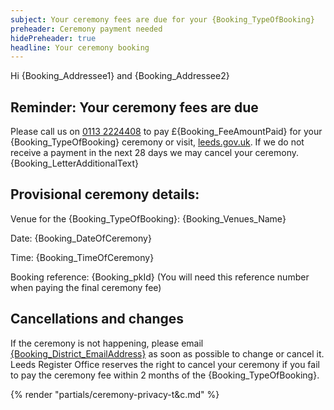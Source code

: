 ```yaml
---
subject: Your ceremony fees are due for your {Booking_TypeOfBooking}
preheader: Ceremony payment needed 
hidePreheader: true
headline: Your ceremony booking
---
```


Hi {Booking_Addressee1} and {Booking_Addressee2}

## Reminder: Your ceremony fees are due
Please call us on <a href="tel:+441132224408">0113 2224408</a> to pay £{Booking_FeeAmountPaid} for your {Booking_TypeOfBooking} ceremony or visit, [leeds.gov.uk](https://www.leeds.gov.uk/births-deaths-and-marriages/ceremonies). If we do not receive a payment in the next 28 days we may cancel your ceremony. {Booking_LetterAdditionalText}


## Provisional ceremony details:
Venue for the {Booking_TypeOfBooking}: {Booking_Venues_Name}

Date: {Booking_DateOfCeremony}

Time: {Booking_TimeOfCeremony}

Booking reference: {Booking_pkId} (You will need this reference number when paying the final ceremony fee)


## Cancellations and changes
If the ceremony is not happening, please email <a href="mailto:{Booking_District_EmailAddress}">{Booking_District_EmailAddress}</a> as soon as possible to change or cancel it. Leeds Register Office reserves the right to cancel your ceremony if you fail to pay the ceremony fee within 2 months of the {Booking_TypeOfBooking}.


{% render "partials/ceremony-privacy-t&c.md" %}
